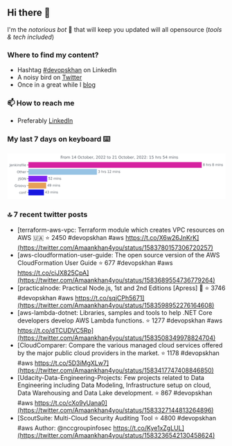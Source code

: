 <!--- [![Hits](https://hits.seeyoufarm.com/api/count/incr/badge.svg?url=https%3A%2F%2Fgithub.com%2Fakhan4u%2Fhit-counter&count_bg=%2379C83D&title_bg=%23555555&icon=&icon_color=%23E7E7E7&title=visits&edge_flat=false)](https://hits.seeyoufarm.com) --->

## Hi there 👋

I'm the _notorious bot_ 🤣 that will keep you updated will all opensource (_tools & tech included_) 

### Where to find my content?

* Hashtag [#devopskhan](https://www.linkedin.com/feed/hashtag/devopskhan) on LinkedIn
* A noisy bird on [Twitter](https://twitter.com/Amaankhan4you)
* Once in a great while I [blog](https://linuxparrot.com) 


### 📫 **How to reach me**

* Preferably [LinkedIn](https://www.linkedin.com/in/amaan-khan-linux-ninja)

### My last 7 days on keyboard ⌨️

<img src="https://github.com/akhan4u/akhan4u/blob/main/images/stat.svg" alt="Amaan's Wakatime Activity!"/>

### 🔝 7 recent twitter posts
<!-- DEVDOJO:START -->
- [terraform-aws-vpc: Terraform module which creates VPC resources on AWS 🇺🇦
⭐️ 2450
#devopskhan #aws
https://t.co/X6w26JnKrK](https://twitter.com/Amaankhan4you/status/1583780157306720257)
- [aws-cloudformation-user-guide: The open source version of the AWS CloudFormation User Guide
⭐️ 677
#devopskhan #aws
https://t.co/ciJX825CpA](https://twitter.com/Amaankhan4you/status/1583689554736779264)
- [practicalnode: Practical Node.js, 1st and 2nd Editions [Apress] 📓
⭐️ 3746
#devopskhan #aws
https://t.co/sqjCPh5671](https://twitter.com/Amaankhan4you/status/1583598952276164608)
- [aws-lambda-dotnet: Libraries, samples and tools to help .NET Core developers develop AWS Lambda functions.
⭐️ 1277
#devopskhan #aws
https://t.co/dTCUDVC5Rp](https://twitter.com/Amaankhan4you/status/1583508349978824704)
- [CloudComparer: Compare the various managed cloud services offered by the major public cloud providers in the market. 
⭐️ 1178
#devopskhan #aws
https://t.co/5D3iMgXLw7](https://twitter.com/Amaankhan4you/status/1583417747408846850)
- [Udacity-Data-Engineering-Projects: Few projects related to Data Engineering including Data Modeling, Infrastructure setup on cloud, Data Warehousing and Data Lake development.
⭐️ 867
#devopskhan #aws
https://t.co/cXo9yUana0](https://twitter.com/Amaankhan4you/status/1583327144813264896)
- [ScoutSuite: Multi-Cloud Security Auditing Tool
⭐️ 4800
#devopskhan #aws
Author: @nccgroupinfosec
https://t.co/Kye1xZgLUL](https://twitter.com/Amaankhan4you/status/1583236542130458624)
<!-- DEVDOJO:END -->

<!-- ![Amaan's GitHub stats](https://github-readme-stats.vercel.app/api?username=akhan4u&count_private=true&show_icons=true&hide=contribs) -->
